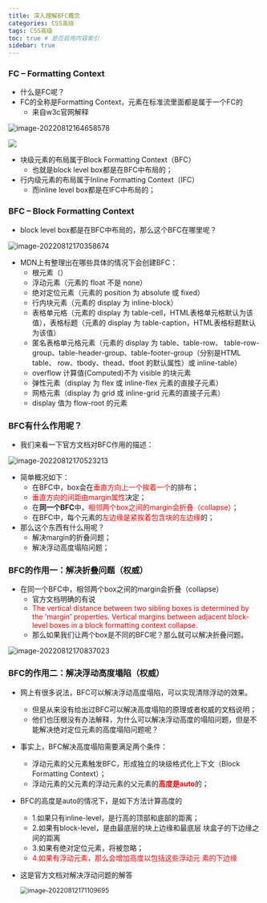 ```yaml
---
title: 深入理解BFC概念
categories: CSS高级
tags: CSS高级
toc: true # 是否启用内容索引
sidebar: true
---
```


### FC – Formatting Context

- 什么是FC呢？
- FC的全称是Formatting Context，元素在标准流里面都是属于一个FC的
  - 来自w3c官网解释

![image-20220812164658578](C:\Users\86186\AppData\Roaming\Typora\typora-user-images\image-20220812164658578.png)

<img src="https://coderyxy-1304887606.cos.ap-nanjing.myqcloud.com/blog%2Fimage-20220812164658578.png">



- 块级元素的布局属于Block Formatting Context（BFC）
  - 也就是block level box都是在BFC中布局的；
- 行内级元素的布局属于Inline Formatting Context（IFC）
  - 而inline level box都是在IFC中布局的；



### BFC – Block Formatting Context

- block level box都是在BFC中布局的，那么这个BFC在哪里呢？

![image-20220812170358674](https://coderyxy-1304887606.cos.ap-nanjing.myqcloud.com/blog%2Fimage-20220812170358674.png)

- MDN上有整理出在哪些具体的情况下会创建BFC：
  - 根元素（）
  - 浮动元素（元素的 float 不是 none）
  - 绝对定位元素（元素的 position 为 absolute 或 fixed）
  - 行内块元素（元素的 display 为 inline-block）
  - 表格单元格（元素的 display 为 table-cell，HTML表格单元格默认为该值），表格标题（元素的 display 为 table-caption，HTML表格标题默认为该值）
  - 匿名表格单元格元素（元素的 display 为 table、table-row、 table-row-group、table-header-group、table-footer-group（分别是HTML table、 row、tbody、thead、tfoot 的默认属性）或 inline-table）
  - overflow 计算值(Computed)不为 visible 的块元素
  - 弹性元素（display 为 flex 或 inline-flex 元素的直接子元素）
  - 网格元素（display 为 grid 或 inline-grid 元素的直接子元素）
  -  display 值为 flow-root 的元素

### BFC有什么作用呢？

- 我们来看一下官方文档对BFC作用的描述：

![image-20220812170523213](https://coderyxy-1304887606.cos.ap-nanjing.myqcloud.com/blog%2Fimage-20220812170523213.png)

- 简单概况如下：
  - 在BFC中，box会在<span style="color: red;">垂直方向上一个挨着一个</span>的排布；
  - <span style="color: red;">垂直方向的间距由margin属性</span>决定；
  - 在**同一个BFC**中，<span style="color: red;">相邻两个box之间的margin会折叠（collapse）</span>；
  - 在BFC中，每个元素的<span style="color: red;">左边缘是紧挨着包含块的左边缘</span>的；
- 那么这个东西有什么用呢？
  -  解决margin的折叠问题；
  - 解决浮动高度塌陷问题；

### BFC的作用一：解决折叠问题（权威）

- 在同一个BFC中，相邻两个box之间的margin会折叠（collapse）
  - 官方文档明确的有说
  - <span style="color: red;">The vertical distance between two sibling boxes is determined by the 'margin' properties. Vertical margins between adjacent block-level boxes in a block formatting context collapse.</span>
  - 那么如果我们让两个box是不同的BFC呢？那么就可以解决折叠问题。

![image-20220812170837023](https://coderyxy-1304887606.cos.ap-nanjing.myqcloud.com/blog%2Fimage-20220812170837023.png)

### BFC的作用二：解决浮动高度塌陷（权威）

- 网上有很多说法，BFC可以解决浮动高度塌陷，可以实现清除浮动的效果。

  - 但是从来没有给出过BFC可以解决高度塌陷的原理或者权威的文档说明；
  - 他们也压根没有办法解释，为什么可以解决浮动高度的塌陷问题，但是不能解决绝对定位元素的高度塌陷问题呢？

- 事实上，BFC解决高度塌陷需要满足两个条件：

  - 浮动元素的父元素触发BFC，形成独立的块级格式化上下文（Block Formatting Context）；
  - 浮动元素的父元素的浮动元素的父元素的<span style="color: red;">**高度是auto**</span>的；

- BFC的高度是auto的情况下，是如下方法计算高度的

  - 1.如果只有inline-level，是行高的顶部和底部的距离；
  - 2.如果有block-level，是由最底层的块上边缘和最底层 块盒子的下边缘之间的距离
  - 3.如果有绝对定位元素，将被忽略；
  - <span style="color: red;">4.如果有浮动元素，那么会增加高度以包括这些浮动元 素的下边缘</span>

- 这是官方文档对解决浮动问题的解答

  <img src="https://coderyxy-1304887606.cos.ap-nanjing.myqcloud.com/blog%2Fimage-20220812171109695.png" alt="image-20220812171109695" style="zoom:90%;" />